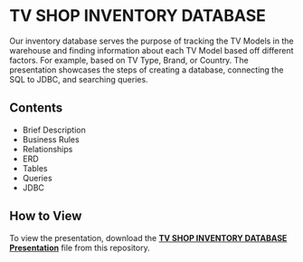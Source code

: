 # TV SHOP INVENTORY DATABASE

Our inventory database serves the purpose of tracking the TV Models in the warehouse and finding information about each TV Model based off different factors. For example, based on TV Type, Brand, or Country. The presentation showcases the steps of creating a database, connecting the SQL to JDBC, and searching queries.

## Contents
- Brief Description
- Business Rules
- Relationships
- ERD
- Tables
- Queries
- JDBC

## How to View
To view the presentation, download the **[TV SHOP INVENTORY DATABASE Presentation](https://github.com/KimbCruz/TV-SHOP-INVENTORY-DATABASE/blob/main/TV%20SHOP%20INVENTORY%20DATABASE.pptx)**
 file from this repository. 
